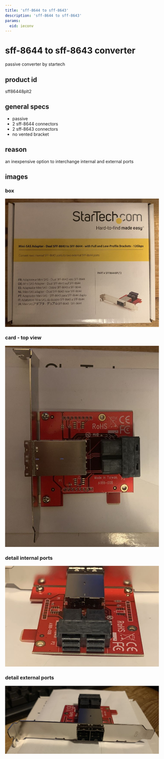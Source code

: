 ```yaml
---
title: 'sff-8644 to sff-8643'
description: 'sff-8644 to sff-8643'
params:
  eid: ieconv
---
```

# sff-8644 to sff-8643 converter
passive converter by startech
## product id
sff86448plt2
## general specs
* passive
* 2 sff-8644 connectors
* 2 sff-8643 connectors
* no vented bracket
## reason
an inexpensive option to interchange internal and external ports 
## images
### box
![box](ieconvbox.jpg)
### card - top view
![card](ieconvcard.jpg)
### detail internal ports
![internal ports](ieconvint.jpg)
### detail external ports
![external ports](ieconvext.jpg)
